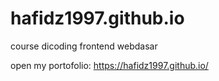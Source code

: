 # hafidz1997.github.io
course dicoding frontend webdasar

open my portofolio:
https://hafidz1997.github.io/
